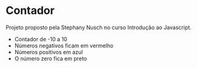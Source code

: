 # Contador

Projeto proposto pela Stephany Nusch no curso Introdução ao Javascript.
* Contador de -10 a 10
* Números negativos ficam em vermelho
* Números positivos em azul
* O número zero fica em preto